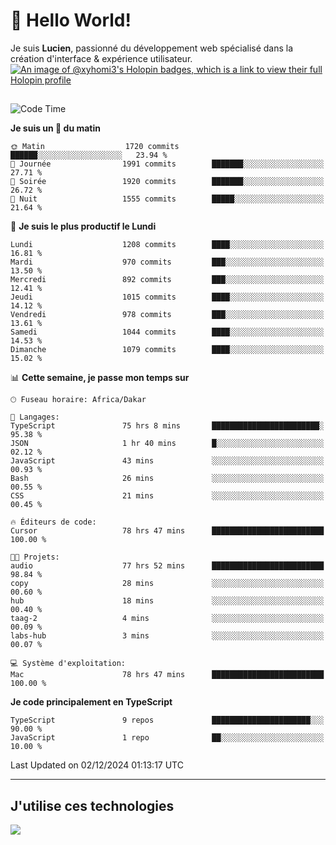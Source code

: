 # 👋 Hello World!

Je suis **Lucien**, passionné du développement web spécialisé dans la création d'interface & expérience utilisateur.
[![An image of @xyhomi3's Holopin badges, which is a link to view their full Holopin profile](https://holopin.me/xyhomi3)](https://holopin.io/@xyhomi3)

##

<!--START_SECTION:waka-->
![Code Time](http://img.shields.io/badge/Code%20Time-2%2C675%20hrs%2053%20mins-blue)

**Je suis un 🐤 du matin** 

```text
🌞 Matin                  1720 commits        ██████░░░░░░░░░░░░░░░░░░░   23.94 % 
🌆 Journée                1991 commits        ███████░░░░░░░░░░░░░░░░░░   27.71 % 
🌃 Soirée                 1920 commits        ███████░░░░░░░░░░░░░░░░░░   26.72 % 
🌙 Nuit                   1555 commits        █████░░░░░░░░░░░░░░░░░░░░   21.64 % 
```
📅 **Je suis le plus productif le Lundi** 

```text
Lundi                    1208 commits        ████░░░░░░░░░░░░░░░░░░░░░   16.81 % 
Mardi                    970 commits         ███░░░░░░░░░░░░░░░░░░░░░░   13.50 % 
Mercredi                 892 commits         ███░░░░░░░░░░░░░░░░░░░░░░   12.41 % 
Jeudi                    1015 commits        ████░░░░░░░░░░░░░░░░░░░░░   14.12 % 
Vendredi                 978 commits         ███░░░░░░░░░░░░░░░░░░░░░░   13.61 % 
Samedi                   1044 commits        ████░░░░░░░░░░░░░░░░░░░░░   14.53 % 
Dimanche                 1079 commits        ████░░░░░░░░░░░░░░░░░░░░░   15.02 % 
```


📊 **Cette semaine, je passe mon temps sur** 

```text
🕑︎ Fuseau horaire: Africa/Dakar

💬 Langages: 
TypeScript               75 hrs 8 mins       ████████████████████████░   95.38 % 
JSON                     1 hr 40 mins        █░░░░░░░░░░░░░░░░░░░░░░░░   02.12 % 
JavaScript               43 mins             ░░░░░░░░░░░░░░░░░░░░░░░░░   00.93 % 
Bash                     26 mins             ░░░░░░░░░░░░░░░░░░░░░░░░░   00.55 % 
CSS                      21 mins             ░░░░░░░░░░░░░░░░░░░░░░░░░   00.45 % 

🔥 Éditeurs de code: 
Cursor                   78 hrs 47 mins      █████████████████████████   100.00 % 

🐱‍💻 Projets: 
audio                    77 hrs 52 mins      █████████████████████████   98.84 % 
copy                     28 mins             ░░░░░░░░░░░░░░░░░░░░░░░░░   00.60 % 
hub                      18 mins             ░░░░░░░░░░░░░░░░░░░░░░░░░   00.40 % 
taag-2                   4 mins              ░░░░░░░░░░░░░░░░░░░░░░░░░   00.09 % 
labs-hub                 3 mins              ░░░░░░░░░░░░░░░░░░░░░░░░░   00.07 % 

💻 Système d'exploitation: 
Mac                      78 hrs 47 mins      █████████████████████████   100.00 % 
```

**Je code principalement en TypeScript** 

```text
TypeScript               9 repos             ██████████████████████░░░   90.00 % 
JavaScript               1 repo              ██░░░░░░░░░░░░░░░░░░░░░░░   10.00 % 
```




 Last Updated on 02/12/2024 01:13:17 UTC
<!--END_SECTION:waka-->
---

## J'utilise ces technologies

<p align="left">
  <a href="https://skillicons.dev">
    <img src="https://skillicons.dev/icons?i=ts,js,md,scss,tailwind,react,docker,express,astro,vite,nextjs,vercel,figma,ableton" />
  </a>
</p>

